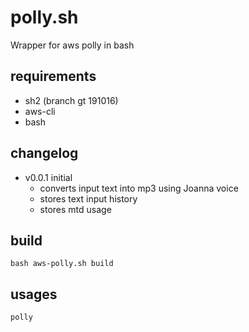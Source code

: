 # polly.sh
Wrapper for aws polly in bash

## requirements

+ sh2 (branch gt 191016)
+ aws-cli
+ bash

## changelog

+ v0.0.1 initial
    + converts input text into mp3 using Joanna voice
    + stores text input history
    + stores mtd usage

## build

```
bash aws-polly.sh build
```

## usages

```
polly
```
